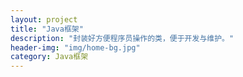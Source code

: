 ```yaml
---
layout: project
title: "Java框架"
description: "封装好方便程序员操作的类，便于开发与维护。"
header-img: "img/home-bg.jpg"
category: Java框架
---
```


